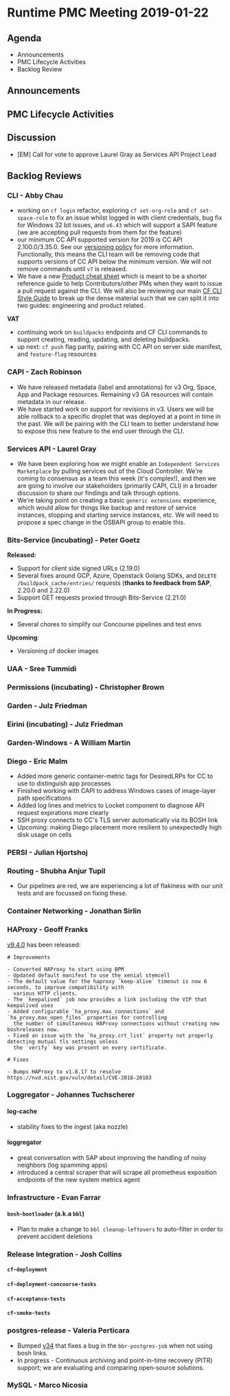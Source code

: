 # Runtime PMC Meeting 2019-01-22

## Agenda

* Announcements
* PMC Lifecycle Activities
* Backlog Review


## Announcements


## PMC Lifecycle Activities


## Discussion

- [EM] Call for vote to approve Laurel Gray as Services API Project Lead


## Backlog Reviews

### CLI - Abby Chau

- working on `cf login` refactor, exploring `cf set-org-role` and `cf set-space-role` to fix an issue whilst logged in with client credentials, bug fix for Windows 32 bit issues, and `v6.43` which will support a SAPI feature (we are accepting pull requests from them for the feature)
- our minimum CC API supported version for 2019 is CC API 2.100.0/3.35.0. See our [versioning policy](https://github.com/cloudfoundry/cli/wiki/Versioning-Policy#cf-cli-minimum-supported-version) for more information. Functionally, this means the CLI team will be removing code that supports versions of CC API below the minimum version. We will not remove commands until `v7` is released. 
- We have a new [Product cheat sheet](https://github.com/cloudfoundry/cli/wiki/CLI-Product-Specific-Style-Guide) which is meant to be a shorter reference guide to help Contributors/other PMs when they want to issue a pull request against the CLI. We will also be reviewing our main [CF CLI Style Guide](https://github.com/cloudfoundry/cli/wiki/CF-CLI-Style-Guide) to break up the dense material such that we can split it into two guides: engineering and product related. 

**VAT**
- continuing work on `buildpacks` endpoints and CF CLI commands to support creating, reading, updating, and deleting buildpacks.
- up next: `cf push` flag parity, pairing with CC API on server side manifest, and `feature-flag` resources


### CAPI - Zach Robinson

- We have released metadata (label and annotations) for v3 Org, Space, App and Package resources.  Remaining v3 GA resources will contain metadata in our release. 
- We have started work on support for revisions in v3.  Users we will be able rollback to a specific droplet that was deployed at a point in time in the past. We will be pairing with the CLI team to better understand how to expose this new feature to the end user through the CLI.

### Services API - Laurel Gray
- We have been exploring how we might enable an `Independent Services Marketplace` by pulling services out of the Cloud Controller. We're coming to consensus as a team this week (it's complex!), and then we are going to involve our stakeholders (primarily CAPI, CLI) in a broader discussion to share our findings and talk through options.
- We're taking point on creating a basic `generic extensions` experience, which would allow for things like backup and restore of service instances, stopping and starting service instances, etc. We will need to propose a spec change in the OSBAPI group to enable this.

### Bits-Service (incubating) - Peter Goetz

**Released:**
- Support for client side signed URLs (2.19.0)
- Several fixes around GCP, Azure, Openstack Golang SDKs, and  `DELETE /buildpack_cache/entries/` requests (**thanks to feedback from SAP**, 2.20.0 and 2.22.0)
- Support GET requests proxied through Bits-Service (2.21.0)

**In Progress:**
- Several chores to simplify our Concourse pipelines and test envs

**Upcoming**:
- Versioning of docker images


### UAA - Sree Tummidi


### Permissions (incubating) - Christopher Brown


### Garden - Julz Friedman


### Eirini (incubating) - Julz Friedman


### Garden-Windows - A William Martin


### Diego - Eric Malm

- Added more generic container-metric tags for DesiredLRPs for CC to use to distinguish app processes
- Finished working with CAPI to address Windows cases of image-layer path specifications
- Added log lines and metrics to Locket component to diagnose API request expirations more clearly
- SSH proxy connects to CC's TLS server automatically via its BOSH link
- Upcoming: making Diego placement more resilient to unexpectedly high disk usage on cells


### PERSI - Julian Hjortshoj


### Routing - Shubha Anjur Tupil
- Our pipelines are red, we are experiencing a lot of flakiness with our unit tests and are focussed on fixing these. 


### Container Networking - Jonathan Sirlin


### HAProxy - Geoff Franks

[v9.4.0](https://github.com/cloudfoundry-community/haproxy-boshrelease/releases) has been released:
```
# Improvements

- Converted HAProxy to start using BPM
- Updated default manifest to use the xenial stemcell
- The default value for the haproxy `keep-alive` timeout is now 6 seconds, to improve compatibility with
  various HTTP clients.
- The `keepalived` job now provides a link including the VIP that keepalived uses
- Added configurable `ha_proxy.max_connections` and `ha_proxy.max_open_files` properties for controlling
  the number of simultaneous HAProxy connections without creating new boshreleases now.
- Fixed an issue with the `ha_proxy.crt_list` property not properly detecting mutual tls settings unless
  the `verify` key was present on every certificate.

# Fixes

- Bumps HAProxy to v1.8.17 to resolve https://nvd.nist.gov/vuln/detail/CVE-2018-20103
```

### Loggregator - Johannes Tuchscherer

#### log-cache
- stability fixes to the ingest (aka nozzle)

#### loggregator
- great conversation with SAP about improving the handling of noisy neighbors (log spamming apps)
- introduced a central scraper that will scrape all prometheus exposition endpoints of the new system metrics agent


### Infrastructure - Evan Farrar

#### `bosh-bootloader` (a.k.a `bbl`)
- Plan to make a change to `bbl cleanup-leftovers` to auto-filter in order to prevent accident deletions 


### Release Integration - Josh Collins

#### `cf-deployment`


#### `cf-deployment-concourse-tasks`


#### `cf-acceptance-tests`


#### `cf-smoke-tests`


### postgres-release - Valeria Perticara
- Bumped [v34](https://github.com/cloudfoundry/postgres-release/releases/tag/v34) that fixes a bug in the `bbr-postgres-job` when not using bosh links.
- In progress - Continuous archiving and point-in-time recovery (PITR) support; we are evaluating and comparing open-source solutions. 

### MySQL - Marco Nicosia
